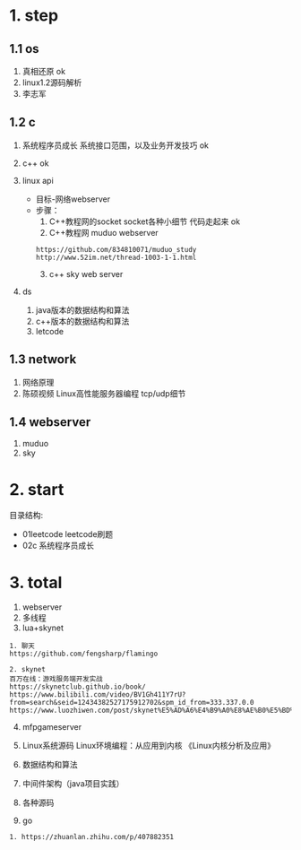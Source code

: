 # 1. step
## 1.1 os
1. 真相还原               ok
2. linux1.2源码解析
3. 李志军

## 1.2 c
1. 系统程序员成长 系统接口范围，以及业务开发技巧  ok
2. c++                                         ok
3. linux api                                  
    - 目标-网络webserver
    - 步骤：
        1. C++教程网的socket           socket各种小细节   代码走起来     ok
        2. C++教程网 muduo             webserver
        ```
        https://github.com/834810071/muduo_study
        http://www.52im.net/thread-1003-1-1.html
        ```
        3. c++ sky                     web server    
                
4. ds
    1. java版本的数据结构和算法
    2. c++版本的数据结构和算法
    3. letcode
## 1.3 network
1. 网络原理
2. 陈硕视频  Linux高性能服务器编程      tcp/udp细节    
## 1.4 webserver
1. muduo 
2. sky

# 2. start
目录结构:
- 01leetcode leetcode刷题
- 02c 系统程序员成长

# 3. total
1. webserver
2. 多线程
3. lua+skynet
```
1. 聊天
https://github.com/fengsharp/flamingo

2. skynet
百万在线：游戏服务端开发实战
https://skynetclub.github.io/book/
https://www.bilibili.com/video/BV1Gh411Y7rU?from=search&seid=12434382527175912702&spm_id_from=333.337.0.0
https://www.luozhiwen.com/post/skynet%E5%AD%A6%E4%B9%A0%E8%AE%B0%E5%BD%95/%E5%85%B3%E4%BA%8ESkynet.html
```
4. mfpgameserver
5. Linux系统源码  Linux环境编程：从应用到内核 《Linux内核分析及应用》  
6. 数据结构和算法
7. 中间件架构（java项目实践）
8. 各种源码

9. go
```
1. https://zhuanlan.zhihu.com/p/407882351

```










